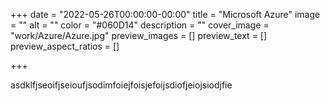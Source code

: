 +++
date = "2022-05-26T00:00:00-00:00"
title = "Microsoft Azure"
image = ""
alt = ""
color = "#060D14"
description = ""
cover_image = "work/Azure/Azure.jpg"
preview_images = []
preview_text = []
preview_aspect_ratios = []

+++



asdklfjseoifjseioufjsodimfoiejfoisjefoijsdiofjeiojsiodjfie
